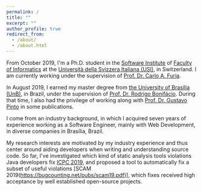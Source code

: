 ```yaml
---
permalink: /
title: ""
excerpt: ""
author_profile: true
redirect_from: 
  - /about/
  - /about.html
---
```


From October 2019, I'm a Ph.D. student in the [Software Institute](https://www.si.usi.ch/) of [Faculty of Informatics](www.inf.usi.ch) at the [Università della Svizzera Italiana (USI)](https://www.usi.ch), in Switzerland. I am currently working under the supervision of [Prof. Dr. Carlo A. Furia](https://bugcounting.net/).

In August 2019, I earned my master degree from [the University of Brasília (UnB)](https://unb.br/), in Brazil, under the supervision of [Prof. Dr. Rodrigo Bonifácio](https://wp.rbonifacio.net/). During that time, I also had the privilege of working along with [Prof. Dr. Gustavo Pinto](http://gustavopinto.org/) in some publications.

I come from an industry background, in which I acquired seven years of experience working as a Software Engineer, mainly with Web Development, in diverse companies in Brasília, Brazil.

My research interests are motivated by my industry experience and thus center around aiding developers when writing and understanding source code. So far, I've investigated which kind of static analysis tools violations Java developers fix [ICPC 2019](http://gustavopinto.github.io/lost+found/icpc2019.pdf), and proposed a tool to automatically fix a subset of useful violations [SCAM 2019(https://bugcounting.net/pubs/scam19.pdf)], which fixes received high acceptance by well established open-source projects.
